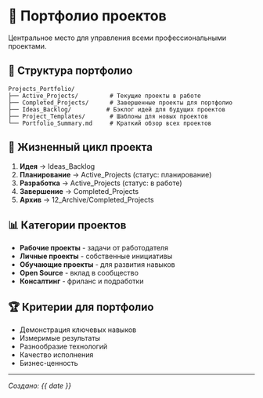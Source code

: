 # 🚀 Портфолио проектов

Центральное место для управления всеми профессиональными проектами.

## 📁 Структура портфолио
```
Projects_Portfolio/
├── Active_Projects/         # Текущие проекты в работе
├── Completed_Projects/      # Завершенные проекты для портфолио  
├── Ideas_Backlog/          # Бэклог идей для будущих проектов
├── Project_Templates/       # Шаблоны для новых проектов
└── Portfolio_Summary.md     # Краткий обзор всех проектов
```

## 🎯 Жизненный цикл проекта
1. **Идея** → Ideas_Backlog
2. **Планирование** → Active_Projects (статус: планирование)
3. **Разработка** → Active_Projects (статус: в работе)
4. **Завершение** → Completed_Projects
5. **Архив** → 12_Archive/Completed_Projects

## 📊 Категории проектов
- **Рабочие проекты** - задачи от работодателя
- **Личные проекты** - собственные инициативы
- **Обучающие проекты** - для развития навыков
- **Open Source** - вклад в сообщество
- **Консалтинг** - фриланс и подработки

## 🏆 Критерии для портфолио
- Демонстрация ключевых навыков
- Измеримые результаты
- Разнообразие технологий
- Качество исполнения
- Бизнес-ценность

---
*Создано: {{ date }}*
